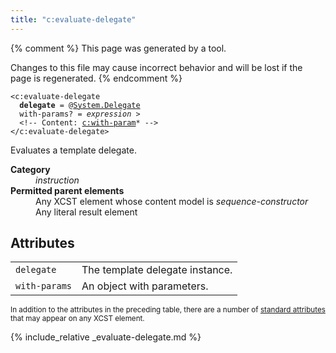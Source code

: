 ```yaml
---
title: "c:evaluate-delegate"
---
```


{% comment %}
This page was generated by a tool.

Changes to this file may cause incorrect behavior and will be lost if
the page is regenerated.
{% endcomment %}

<div class="ref-element-syntax language-xml highlighter-rouge"><pre class="highlight"><code><span class="nt">&lt;c:evaluate-delegate</span>
  <b>delegate</b> = @<a href="https://msdn.microsoft.com/en-us/library/system.delegate">System.Delegate</a>
  <span>with-params</span>? = <i title="Expression.">expression</i> &gt;
  &lt;!-- Content: <span><a href="with-param.html">c:with-param</a>*</span> --&gt;
<span class="nt">&lt;/c:evaluate-delegate&gt;</span></code></pre></div>
<p>Evaluates a template delegate.</p>
<dl>
   <dt><b>Category</b></dt>
   <dd><i>instruction</i></dd>
   <dt><b>Permitted parent elements</b></dt>
   <dd>Any XCST element whose content model is <i>sequence-constructor</i></dd>
   <dd>Any literal result element</dd>
</dl>
<h2>Attributes</h2>
<div class="table-responsive">
   <table class="ref-attribs">
      <tr>
         <td><code>delegate</code></td>
         <td>The template delegate instance.</td>
      </tr>
      <tr>
         <td><code>with-params</code></td>
         <td>An object with parameters.</td>
      </tr>
   </table>
</div>
<p><small>
      In addition to the attributes in the preceding table, there are a number of <a href="../docs/standard-attributes.html">standard attributes</a> that may appear on any XCST element.
      </small></p>

{% include_relative _evaluate-delegate.md %}
